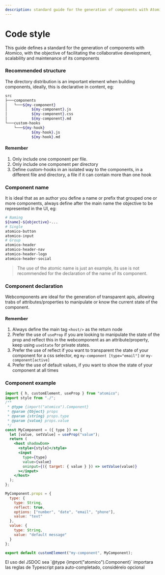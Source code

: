 ```yaml
---
description: standard guide for the generation of components with Atomico
---
```


# Code style

This guide defines a standard for the generation of components with Atomico, with the objective of facilitating the collaborative development, scalability and maintenance of its components

### Recommended structure

The directory distribution is an important element when building components, ideally, this is declarative in content, eg:

```bash
src
├───components
│   └───${my-component}
│           ${my-component}.js
│           ${my-component}.css
│           ${my-component}.md 
└───custom-hooks
    └───${my-hook}
            ${my-hook}.js
            ${my-hook}.md 
```

#### Remember

1. Only include one component per file.
2. Only include one component per directory
3. Define custom-hooks in an isolated way to the components, in a different file and directory, a file if it can contain more than one hook

### Component name

It is ideal that as an author you define a name or prefix that grouped one or more components, always define after the main name the objective to be represented in the UI, eg:

```bash
# Naming
${name}-${objective}-...
# Single
atomico-button
atomico-input
# Group
atomico-header
atomico-header-nav
atomico-header-logo
atomico-header-social
```

> The use of the atomic name is just an example, its use is not recommended for the declaration of the name of its component.

### Component declaration

Webcomponents are ideal for the generation of transparent apis, allowing trabs of attributes/properties to manipulate or know the current state of the component.

#### Remember

1. Always define the main tag `<host/>` as the return node
2. Prefer the use of `useProp` if you are looking to manipulate the state of the prop and reflect this in the webcomponent as an attribute/property, keep using `useState` for private states.
3. Prefer the use of reflect if you want to transparent the state of your component for a css selector, eg `my-component [type="email"]` or `my-component[active]`
4. Prefer the use of default values, if you want to show the state of your component at all times

### Component example

```jsx
import { h, customElement, useProp } from "atomico";
import style from "./";
/**
 * @type {import("atomico").Component}
 * @param {Object} props
 * @param {string} props.type
 * @param {value} props.value
 */
const MyComponent = ({ type }) => {
  let [value, setValue] = useProp("value");
  return (
    <host shadowDom>
      <style>{style}</style>
      <input
        type={type}
        value={value}
        oninput={({ target: { value } }) => setValue(value)}
      ></input>
    </host>
  );
};

MyComponent.props = {
  type: {
    type: String,
    reflect: true,
    options: ["number", "date", "email", "phone"],
    value: "text"
  },
  value: {
    type: String,
    value: "default message"
  }
};

export default customElement("my-component", MyComponent);

```

El uso del JSDOC sea \`@type {import\("atomico"\).Component}\` importara las reglas de Typescript para auto-completado, considérelo opcional 

